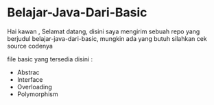 # Belajar-Java-Dari-Basic
Hai kawan , Selamat datang, disini saya mengirim sebuah repo yang berjudul belajar-java-dari-basic, mungkin ada yang butuh silahkan cek source codenya

file basic yang tersedia disini :

- Abstrac
- Interface
- Overloading
- Polymorphism

